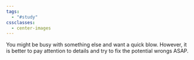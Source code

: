 ```yaml
---
tags:
  - "#study"
cssclasses:
  - center-images
---
```

You might be busy with something else and want a quick blow. However, it is better to pay attention to details and try to fix the potential wrongs ASAP.